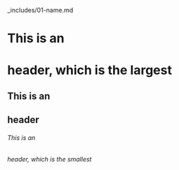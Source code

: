 _includes/01-name.md
# This is an <h1> header, which is the largest
## This is an <h2> header
###### This is an <h6> header, which is the smallest

